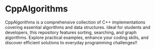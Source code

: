 # CppAlgorithms
CppAlgorithms is a comprehensive collection of C++ implementations covering essential algorithms and data structures. Ideal for students and developers, this repository features sorting, searching, and graph algorithms. Explore practical examples, enhance your coding skills, and discover efficient solutions to everyday programming challenges!!
